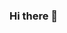 ### Hi there 👋

<!--
**piiop/piiop** is a ✨ _special_ ✨ repository because its `README.md` (this file) appears on your GitHub profile.

Here are some ideas to get you started:

- 🔭 I’m currently working on ... Test
- 🌱 I’m currently learning ... test
- 👯 I’m looking to collaborate on ... test
- 🤔 I’m looking for help with ... test
- 💬 Ask me about ... test
- 📫 How to reach me: ... test
- 😄 Pronouns: ... test
- ⚡ Fun fact: ... test
-->
